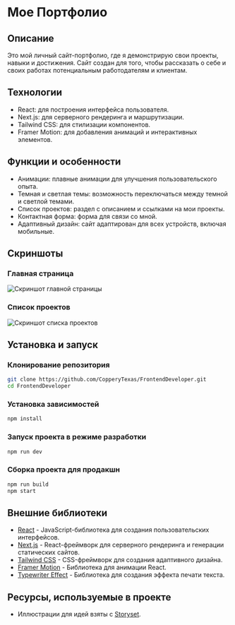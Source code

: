 # Мое Портфолио

## Описание

Это мой личный сайт-портфолио, где я демонстрирую свои проекты, навыки и достижения. Сайт создан для того, чтобы рассказать о себе и своих работах потенциальным работодателям и клиентам.

## Технологии

- React: для построения интерфейса пользователя.
- Next.js: для серверного рендеринга и маршрутизации.
- Tailwind CSS: для стилизации компонентов.
- Framer Motion: для добавления анимаций и интерактивных элементов.

## Функции и особенности

- Анимации: плавные анимации для улучшения пользовательского опыта.
- Темная и светлая темы: возможность переключаться между темной и светлой темами.
- Список проектов: раздел с описанием и ссылками на мои проекты.
- Контактная форма: форма для связи со мной.
- Адаптивный дизайн: сайт адаптирован для всех устройств, включая мобильные.

## Скриншоты

### Главная страница

![Скриншот главной страницы](screenshots/main_page.png)

### Список проектов

![Скриншот списка проектов](screenshots/projects_page.png)

## Установка и запуск

### Клонирование репозитория

```bash
git clone https://github.com/CopperyTexas/FrontendDeveloper.git
cd FrontendDeveloper
```

### Установка зависимостей

```bash
npm install
```

### Запуск проекта в режиме разработки

```bash
npm run dev
```

### Сборка проекта для продакшн

```bash
npm run build
npm start

```

## Внешние библиотеки

- [React](https://reactjs.org/) - JavaScript-библиотека для создания пользовательских интерфейсов.
- [Next.js](https://nextjs.org/) - React-фреймворк для серверного рендеринга и генерации статических сайтов.
- [Tailwind CSS](https://tailwindcss.com/) - CSS-фреймворк для создания адаптивного дизайна.
- [Framer Motion](https://www.framer.com/motion/) - Библиотека для анимации React.
- [Typewriter Effect](https://www.npmjs.com/package/typewriter-effect) - Библиотека для создания эффекта печати текста.

## Ресурсы, используемые в проекте

- Иллюстрации для идей взяты с [Storyset](https://storyset.com/work).
